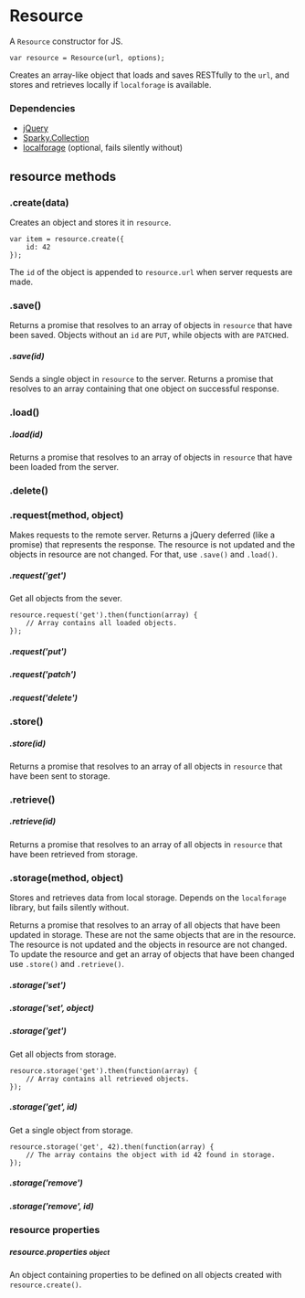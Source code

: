 Resource
========

A <code>Resource</code> constructor for JS.

    var resource = Resource(url, options);

Creates an array-like object that loads and saves RESTfully to the
<code>url</code>, and stores and retrieves locally if <code>localforage</code>
is available.

### Dependencies

- <a href="http://jquery.com/">jQuery</a>
- <a href="https://github.com/cruncher/sparky">Sparky.Collection</a>
- <a href="https://github.com/mozilla/localForage">localforage</a> (optional,
fails silently without)

## resource methods

### .create(data)

Creates an object and stores it in <code>resource</code>.

    var item = resource.create({
        id: 42
    });

The <code>id</code> of the object is appended to <code>resource.url</code> when
server requests are made.

### .save()

Returns a promise that resolves to an array of objects in <code>resource</code>
that have been saved. Objects without an <code>id</code> are <code>PUT</code>,
while objects with are <code>PATCH</code>ed.

##### .save(id)

Sends a single object in <code>resource</code> to the server. Returns a promise
that resolves to an array containing that one object on successful response.

### .load()

##### .load(id)

Returns a promise that resolves to an array of objects in
<code>resource</code> that have been loaded from the server.

### .delete()

### .request(method, object)

Makes requests to the remote server. Returns a jQuery deferred (like a promise)
that represents the response. The resource is not updated and the objects in
resource are not changed. For that, use <code>.save()</code> and
<code>.load()</code>.

##### .request('get')

Get all objects from the sever.

    resource.request('get').then(function(array) {
        // Array contains all loaded objects.
    });

##### .request('put')

##### .request('patch')

##### .request('delete')

### .store()

##### .store(id)

Returns a promise that resolves to an array of all objects in
<code>resource</code> that have been sent to storage.

### .retrieve()

##### .retrieve(id)

Returns a promise that resolves to an array of all objects in
<code>resource</code> that have been retrieved from storage.

### .storage(method, object)

Stores and retrieves data from local storage. Depends on the
<code>localforage</code> library, but fails silently without.

Returns a promise that resolves to an array of all objects that have been
updated in storage. These are not the same objects that are in the resource.
The resource is not updated and the objects in resource are not changed.
To update the resource and get an array of objects that have been changed use
<code>.store()</code> and <code>.retrieve()</code>.

##### .storage('set')
##### .storage('set', object)

##### .storage('get')

Get all objects from storage.

    resource.storage('get').then(function(array) {
        // Array contains all retrieved objects.
    });

##### .storage('get', id)

Get a single object from storage.

    resource.storage('get', 42).then(function(array) {
        // The array contains the object with id 42 found in storage.
    });

##### .storage('remove')

##### .storage('remove', id)

### resource properties

##### resource.properties <small>object</small>

An object containing properties to be defined on all objects created with
<code>resource.create()</code>.
